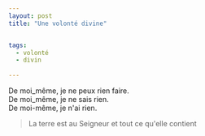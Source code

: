 ```yaml
---
layout: post
title: "Une volonté divine"


tags: 
  - volonté
  - divin
 
---
```


De moi_même, je ne peux rien faire.  
De moi_même, je ne sais rien.  
De moi-même, je n'ai rien.

>La terre est au Seigneur et tout ce qu'elle contient
